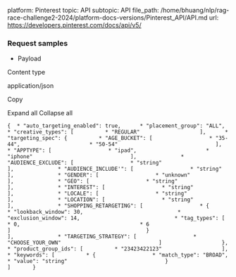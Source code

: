 platform: Pinterest
topic: API
subtopic: API
file_path: /home/bhuang/nlp/rag-race-challenge2-2024/platform-docs-versions/Pinterest_API/API.md
url: https://developers.pinterest.com/docs/api/v5/


### Request samples

* Payload

Content type

application/json

Copy

Expand all Collapse all

`{  * "auto_targeting_enabled": true,      * "placement_group": "ALL",      * "creative_types": [          * "REGULAR"                   ],      * "targeting_spec": {          * "AGE_BUCKET": [                  * "35-44",                      * "50-54"                               ],              * "APPTYPE": [                  * "ipad",                      * "iphone"                               ],              * "AUDIENCE_EXCLUDE": [                  * "string"                               ],              * "AUDIENCE_INCLUDE'": [                  * "string"                               ],              * "GENDER": [                  * "unknown"                               ],              * "GEO": [                  * "string"                               ],              * "INTEREST": [                  * "string"                               ],              * "LOCALE": [                  * "string"                               ],              * "LOCATION": [                  * "string"                               ],              * "SHOPPING_RETARGETING": [                  * {                          * "lookback_window": 30,                              * "exclusion_window": 14,                              * "tag_types": [                                  * 0,                                      * 6                                                       ]                                           }                               ],              * "TARGETING_STRATEGY": [                  * "CHOOSE_YOUR_OWN"                               ]                   },      * "product_group_ids": [          * "23423422123"                   ],      * "keywords": [          * {                  * "match_type": "BROAD",                      * "value": "string"                               }                   ]       }`